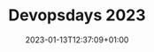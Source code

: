 ---
title: "Devopsdays 2023"
date: 2023-01-13T12:37:09+01:00
draft: false
ingress: Ingress (kort beskrivelse)
duration: "08:30-12:00"
location: "Leikanger"
topics: "DevOps, Dev"
image: /illustrations/illustration_12.png
---